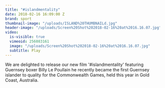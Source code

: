 ```yaml
---
title: "#islandmentality"
date: 2018-02-16 16:09:00 Z
brand: sport
thumbnail-image: "/uploads/ISLAND%20THUMBNAILd.jpg"
header-image: "/uploads/Screen%20Shot%202018-02-16%20at%2016.16.07.jpg"
video:
  is-visible: true
  vimeoid: 256083161
  image: "/uploads/Screen%20Shot%202018-02-16%20at%2016.16.07.jpg"
  subtitle: Play
---
```


We are delighted to release our new film '#islandmentality' featuring Guernsey boxer Billy Le Poullain he recently became the first Guernsey islander to quality for the Commonwealth Games, held this year in Gold Coast, Australia.